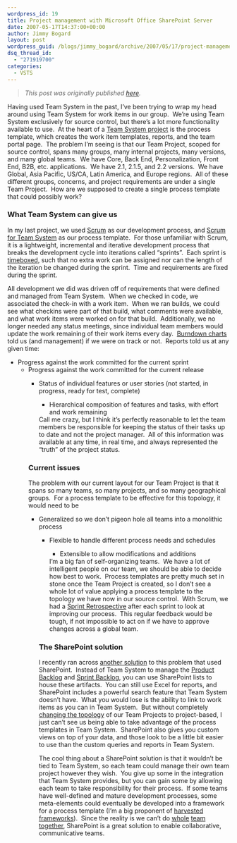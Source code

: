 ```yaml
---
wordpress_id: 19
title: Project management with Microsoft Office SharePoint Server
date: 2007-05-17T14:37:00+00:00
author: Jimmy Bogard
layout: post
wordpress_guid: /blogs/jimmy_bogard/archive/2007/05/17/project-management-with-microsoft-office-sharepoint-server.aspx
dsq_thread_id:
  - "271919700"
categories:
  - VSTS
---
```

> _This post was originally published [here](http://grabbagoft.blogspot.com/2007/06/project-management-with-microsoft.html)._

Having used Team System in the past, I&#8217;ve been trying to wrap my head around using Team System for work items in our group.&nbsp; We&#8217;re using Team System exclusively for source control, but there&#8217;s a lot more functionality available to use.&nbsp; At the heart of a [Team System project](http://msdn2.microsoft.com/en-us/library/ms181234(VS.80).aspx) is the process template, which creates the work item templates, reports, and the team portal page.&nbsp; The problem I&#8217;m seeing is that our Team Project, scoped for source control, spans many groups, many internal projects, many versions, and many global teams.&nbsp; We have Core, Back End, Personalization, Front End, B2B,&nbsp;etc. applications.&nbsp; We have 2.1, 2.1.5, and&nbsp;2.2 versions.&nbsp; We have Global, Asia Pacific, US/CA, Latin America, and&nbsp;Europe regions.&nbsp; All of these different groups, concerns, and project requirements are under a single Team Project.&nbsp; How are we supposed to create a single process template that could possibly work?

### What Team System can give us

In my last project, we used [Scrum](http://www.controlchaos.com/about/?SID=8ef7eb5b2a069a2710abef27d02c851f&SID=7da824062baf60b8e78ec5f99836f092) as our development process, and [Scrum for Team System](http://www.scrumforteamsystem.com/) as our process template.&nbsp; For those unfamiliar with Scrum, it is a lightweight, incremental and iterative development process that breaks the development cycle into iterations called &#8220;sprints&#8221;.&nbsp; Each sprint is [timeboxed](http://en.wikipedia.org/wiki/Timebox), such that no extra work can be assigned nor can the length of the iteration be changed during the sprint.&nbsp; Time and requirements are fixed during the sprint.

All development we did was driven off of requirements that were defined and managed from Team System.&nbsp; When we checked in code, we associated the check-in with a work item.&nbsp; When we ran builds, we could see what checkins were part of that build, what comments were available, and what work items were worked on for that build.&nbsp; Additionally, we no longer needed any status meetings, since individual team members would update the work remaining of their work items every day.&nbsp; [Burndown charts](http://www.scrumforteamsystem.com/ProcessGuidance/Artefacts/Reports/SprintBurndown.html) told us (and management) if we were on track or not.&nbsp; Reports told us at any given time:

  * Progress against the work committed for the current sprint 
      * Progress against the work committed for the current release 
          * Status of individual features or user stories (not started, in progress, ready for test, complete) 
              * Hierarchical composition of features and tasks, with effort and work remaining</ul> 
            Call me crazy, but I think it&#8217;s perfectly reasonable to let the team members be responsible for keeping the status of their tasks up to date and not the project manager.&nbsp; All of this information was available at any time, in real time, and always represented&nbsp;the &#8220;truth&#8221; of the project status.
            
            ### Current issues
            
            The problem with our current layout for our Team Project is that it spans so many teams, so many projects, and so many geographical groups.&nbsp; For a process template to be effective for this topology, it would need to be
            
              * Generalized so we don&#8217;t pigeon hole all teams into a monolithic process 
                  * Flexible to handle different process needs and schedules 
                      * Extensible to allow modifications and&nbsp;additions</ul> 
                    I&#8217;m a big fan of self-organizing teams.&nbsp; We have a lot of intelligent people on our team, we should be able to decide how best to work.&nbsp; Process templates are pretty much set in stone once the Team Project is created, so I don&#8217;t see a whole lot of value applying a process template to the topology we have now in our source control.&nbsp; With Scrum, we had a [Sprint Retrospective](http://www.scrumforteamsystem.com/ProcessGuidance/Process/SprintRetrospective.html)&nbsp;after each sprint to look at improving our process.&nbsp; This regular feedback would be tough,&nbsp;if not impossible&nbsp;to act on if we have to approve changes across a global team.
                    
                    ### The SharePoint solution
                    
                    I recently ran across [another solution](http://reddevnews.com/features/article.aspx?editorialsid=723) to this problem that used SharePoint.&nbsp; Instead of Team System to manage the [Product Backlog](http://www.scrumforteamsystem.com/ProcessGuidance/Artefacts/ProductBacklog.html) and [Sprint Backlog](http://www.scrumforteamsystem.com/ProcessGuidance/Artefacts/SprintBacklog.html), you can use SharePoint lists to house these artifacts.&nbsp; You can still use Excel for reports, and SharePoint includes a powerful search feature that Team System doesn&#8217;t have.&nbsp; What you would lose is the ability to link to work items as you can in Team System.&nbsp; But without completely [changing the topology](http://www.codeplex.com/BranchingGuidance/Wiki/View.aspx?title=Guidance%20for%20Structuring%20Team%20Projects) of our Team Projects to project-based, I just can&#8217;t see us&nbsp;being able to take advantage of the process templates in Team System.&nbsp; SharePoint also gives you custom views on top of your data, and those look to be a little bit easier to use than the custom queries and reports in Team System.
                    
                    The cool thing about a SharePoint solution is that it wouldn&#8217;t be tied to Team System, so each team could manage their own team project however they wish.&nbsp; You give up some in the integration that Team System provides, but you can gain some by allowing each team to take responsibility for their process.&nbsp; If some teams have well-defined and mature development processes, some meta-elements could eventually be developed into a framework for a process template (I&#8217;m a big proponent of [harvested frameworks](http://www.martinfowler.com/bliki/HarvestedFramework.html)).&nbsp; Since the reality is we can&#8217;t do [whole](http://www.xprogramming.com/xpmag/whatisxp.htm) [team](http://www.scissor.com/resources/teamroom/) [together](http://www.xp123.com/xplor/room-gallery/index.shtml), SharePoint is a great solution to enable collaborative, communicative teams.
